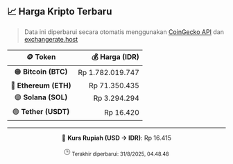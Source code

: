 

<!-- HARGA_KRIPTO -->
## 📈 Harga Kripto Terbaru

> Data ini diperbarui secara otomatis menggunakan [CoinGecko API](https://www.coingecko.com/) dan [exchangerate.host](https://exchangerate.host/)

<div align="center">

| 🪙 Token | 💰 Harga (IDR) |
|:------:|---------------:|
| 🟠 **Bitcoin (BTC)**   | Rp 1.782.019.747 |
| 🔵 **Ethereum (ETH)**  | Rp 71.350.435 |
| 🟣 **Solana (SOL)**    | Rp 3.294.294 |
| 🟢 **Tether (USDT)**   | Rp 16.420 |

---

💱 **Kurs Rupiah (USD → IDR)**: Rp 16.415

🕒 <sub>Terakhir diperbarui: 31/8/2025, 04.48.48</sub>

</div>
<!-- /HARGA_KRIPTO -->